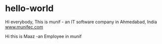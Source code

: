 # hello-world

Hi everybody,
This is munif - an IT software company in Ahmedabad, India
www.munifec.com

Hi this is Maaz -an Employee in munif
